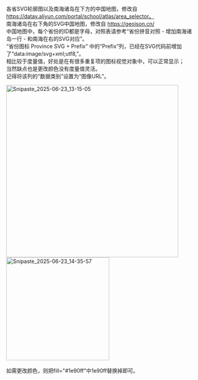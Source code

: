 各省SVG轮廓图以及南海诸岛在下方的中国地图，修改自 https://datav.aliyun.com/portal/school/atlas/area_selector。<br>
南海诸岛在右下角的SVG中国地图，修改自 https://geojson.cn/ <br>
中国地图中，每个省份的ID都是字母，对照表请参考“省份拼音对照 - 增加南海诸岛一行 - 和南海在右的SVG对应”。<br>
“省份图标 Province SVG + Prefix” 中的“Prefix”列，已经在SVG代码前增加了“data:image/svg+xml;utf8,”。<br>
相比较于度量值，好处是在有很多重复项的图标视觉对象中，可以正常显示；<br>当然缺点也是更改颜色没有度量值灵活。<br>
记得将该列的“数据类别”设置为“图像URL”。<br>

<img width="460" alt="Snipaste_2025-06-23_13-15-05" src="https://github.com/user-attachments/assets/3f11abc2-e619-475c-8a34-c365cde8a234" /><br>
<img width="275" alt="Snipaste_2025-06-23_14-35-57" src="https://github.com/user-attachments/assets/7b0406e9-e18b-4666-9979-2164d548695b" /><br>
<br>
如需更改颜色，则把fill="#1e90ff"中1e90ff替换掉即可。
